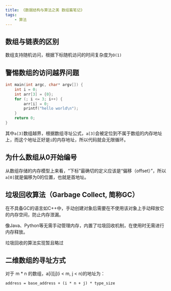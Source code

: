 ```yaml
---
title: 《数据结构与算法之美 数组篇笔记》
tags:
    - 算法
---
```

## 数组与链表的区别
数组支持随机访问，根据下标随机访问的时间复杂度为`O(1)`

## 警惕数组的访问越界问题
```c
int main(int argc, char* argv[]) {
    int i = 0;
    int arr[3] = {0};
    for (; i <= 3; i++) {
        arr[i] = 0;
        printf("hello world\n");
    }
    return 0;
}
```
其中`a[3]`数组越界，根据数组寻址公式，`a[3]`会被定位到不属于数组的内存地址上，而这个地址正好是`i`的内存地址，所以代码就会无限循环。

## 为什么数组从0开始编号
从数组存储的内存模型上来看，“下标”最确切的定义应该是“偏移（offset）”，所以`a[0]`就是偏移为0的位置，也就是首地址。

## 垃圾回收算法（Garbage Collect, 简称GC）

在不具备GC的语言如C++中，手动创建对象后需要在不使用该对象上手动释放它的内存空间，防止内存泄漏。

像Java、Python等无需手动管理内存，内置了垃圾回收机制，在使用时无需进行内存释放。

垃圾回收的算法实现暂且略过

## 二维数组的寻址方式
对于 m * n 的数组，a[i][j](i < m, j < n)的地址为：
```
address = base_address + (i * n + j) * type_size
```


